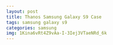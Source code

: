 ```yaml
---
layout: post
title: Thanos Samsung Galaxy S9 Case
tags: samsung galaxy s9
categories: samsung
img: 1Kina6vRt4Z9vAa-I-3Iej3VTaeNRd_6k
---
```

